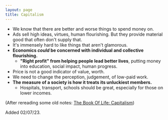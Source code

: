 ```yaml
---
layout: page
title: Capitalism
---
```



- We know that there are better and worse things to spend money on.
- Ads sell high ideas, virtues, human flourishing. But they provide material good that often don't supply that.
- It's immensely hard to like things that aren't glamorous.
- **Economics *could* be concerned with individual and collective flourishing.**
	- **"Right profit" from helping people lead better lives**, putting money into education, social impact, human progress.
- Price is not a good indicator of value, worth.
- We need to change the perception, judgement, of low-paid work.
- **The measure of a society is how it treats its unluckiest members.**
	- Hospitals, transport, schools should be great, especially for those on lower incomes.


(After rereading some old notes: [The Book Of Life: Capitalism](/notes/#the-book-of-life-capitalism))

<p class="date-added">Added 02/07/23.</p>